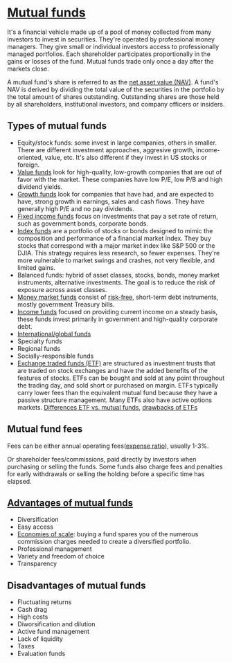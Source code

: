 # [Mutual funds](https://www.investopedia.com/terms/m/mutualfund.asp)

It's a financial vehicle made up of a pool of money collected from many investors to invest in securities. They're operated by professional money managers. They give small or individual investors access to professionally managed portfolios. Each shareholder participates proportionally in the gains or losses of the fund. Mutual funds trade only once a day after the markets close. 

A mutual fund's share is referred to as the [net asset value (NAV)](https://www.investopedia.com/terms/n/nav.asp). A fund's NAV is derived by dividing the total value of the securities in the portfolio by the total amount of shares outstanding. Outstanding shares are those held by all shareholders, institutional investors, and company officers or insiders.

## Types of mutual funds

* Equity/stock funds: some invest in large companies, others in smaller. There are different investment approaches, aggresive growth, income-oriented, value, etc. It's also different if they invest in US stocks or foreign.
* [Value funds](https://www.investopedia.com/terms/v/valuefund.asp) look for high-quality, low-growth companies that are out of favor with the market. These companies have low P/E, low P/B and high dividend yields.
* [Growth funds](https://www.investopedia.com/terms/g/growthfund.asp) look for companies that have had, and are expected to have, strong growth in earnings, sales and cash flows. They have generally high P/E and no pay dividends.
* [Fixed income funds](https://www.investopedia.com/terms/f/fixedincome.asp) focus on investments that pay a set rate of return, such as government bonds, corporate bonds.
* [Index funds](https://www.investopedia.com/terms/i/indexfund.asp) are a portfolio of stocks or bonds designed to mimic the composition and performance of a financial market index. They buy stocks that correspond with a major market index like S&P 500 or the DJIA. This strategy requires less research, so fewer expenses. They're more vulnerable to market swings and crashes, not very flexible, and limited gains.
* Balanced funds: hybrid of asset classes, stocks, bonds, money market instruments, alternative investments. The goal is to reduce the risk of exposure across asset classes.
* [Money market funds](https://www.investopedia.com/terms/m/moneymarket.asp) consist of [risk-free](https://www.investopedia.com/terms/r/riskfreeasset.asp), short-term debt instruments, mostly government Treasury bills.
* [Income funds](https://www.investopedia.com/terms/i/incomefund.asp) focused on providing current income on a steady basis, these funds invest primarily in government and high-quality corporate debt.
* [International/global funds](https://www.investopedia.com/terms/g/globalfund.asp)
* Specialty funds
* Regional funds
* Socially-responsible funds
* [Exchange traded funds (ETF)](https://www.investopedia.com/terms/e/etf.asp) are structured as investment trusts that are traded on stock exchanges and have the added benefits of the features of stocks. ETFs can be bought and sold at any point throughout the trading day, and sold short or purchased on margin. ETFs typically carry lower fees than the equivalent mutual fund because they have a passive structure management. Many ETFs also have active options markets. [Differences ETF vs. mutual funds](https://www.investopedia.com/articles/investing/110314/key-differences-between-etfs-and-mutual-funds.asp), [drawbacks of ETFs](https://www.investopedia.com/articles/mutualfund/07/etf_downside.asp)

## Mutual fund fees

Fees can be either annual operating fees([expense ratio](https://www.investopedia.com/terms/e/expenseratio.asp)), usually 1-3%.

Or shareholder fees/commissions, paid directly by investors when purchasing or selling the funds. Some funds also charge fees and penalties for early withdrawals or selling the holding before a specific time has elapsed.

## [Advantages of mutual funds](https://www.investopedia.com/investing/advantages-of-mutual-funds/)

* Diversification
* Easy access
* [Economies of scale](https://www.investopedia.com/terms/e/economiesofscale.asp): buying a fund spares you of the numerous commission charges needed to create a diversified portfolio.
* Professional management
* Variety and freedom of choice
* Transparency

## Disadvantages of mutual funds

* Fluctuating returns
* Cash drag
* High costs
* Diworsification and dilution
* Active fund management
* Lack of liquidity
* Taxes
* Evaluation funds


